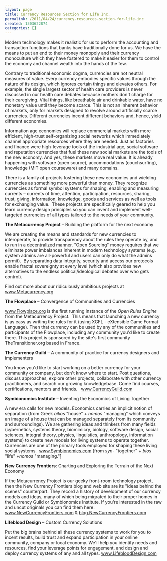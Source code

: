 ```yaml
---
layout: page
title: Currency Resources Section for Life Inc.
permalink: /2011/04/24/currency-resources-section-for-life-inc
created: 1303622874
categories: []
---
```


Modern technology makes it realistic for us to perform the accounting and transaction functions that banks have traditionally done for us. We have the means to put an end to their money monopoly and their currency monoculture which they have fostered to make it easier for them to control the economy and channel wealth into the hands of the few.

Contrary to traditional economic dogma, currencies are not neutral measures of value. Every currency embodies specific values through the nature of its design, which ignores certain things and elevates others. For example, the single largest sector of health care providers is never discussed in our health care debates because mothers don't charge for their caregiving. Vital things, like breathable air and drinkable water, have no monetary value until they become scarce. This is not an inherent behavior of markets, only for markets designed to revolve around artificially scarce currencies. Different currencies incent different behaviors and, hence, yield different economies.

Information age economies will replace commercial markets with more efficient, high-trust self-organizing social networks which immediately channel appropriate resources where they are needed. Just as factories and finance were high-leverage tools of the industrial age, social software and reputation currencies that fuel these new social markets are the tools of the new economy. And yes, these markets move real value. It is already happening with software (open source), accommodations (couchsurfing), knowledge (MIT open courseware) and many domains.

There is a family of projects fostering these new economies and wielding currencies as something more powerful than money. They recognize currencies as formal symbol systems for shaping, enabling and measuring currents – currents of time, attention, participation, resources, sharing, trust, giving, information, knowledge, goods and services as well as tools for exchanging value.&nbsp; These projects are specifically geared to help you learn currency design principles so you can invent and implement well-targeted currencies of all types tailored to the needs of your community.

<strong>The Metacurrency Project</strong> – Building the platform for the next economy

We are creating the means and standards for new currencies to interoperate, to provide transparency about the rules they operate by, and to run in a decentralized manner. "Open Sourcing" money requires that we eliminate power imbalances inherent in modern technology systems (e.g. system admins are all-powerful and users can only do what the admins permit). &nbsp;By separating data integrity, security and access our protocols enable fractal sovereignty at every level (which also provides new alternatives to the endless political/ideological debates over who gets control).

Find out more about our ridiculously ambitious projects at <a href="http://www.metacurrency.org/">www.Metacurrency.org</a>
<br clear="all">

<strong>The Flowplace</strong> – Convergence of Communities and Currencies

<a href="http://www.flowplace.org/">www.Flowplace.org</a> is the first running instance of the <em>Open Rules Engine</em> from the Metacurrency Project. &nbsp;This means that launching a new currency is as easy as writing the rules for it (using XGFL - eXtensible Game Format Language). Then that currency can be used by any of the communities and participants of the Flowplace, including any community you'd like to create there. This project is sponsored by the site's first community TheTransitioner.org based in France.

<strong>The Currency Guild</strong> – A community of practice for currency designers and implementers

You know you'd like to start working on a better currency for your community or company, but don't know where to start. Post questions, discuss approaches, explore other projects, collaborate with other currency practitioners, and search our growing knowledgebase. Come find courses, certifications, mentors and friends.&nbsp;&nbsp; <a href="http://www.currencyguild.com/">www.CurrencyGuild.com</a>

<strong>Symbionomics Institute </strong>– Inventing the Economics of Living Together

A new era calls for new models. Economics carries an implicit notion of separation (from Greek <em>oikos</em> "house" + <em>nomos</em> "managing" which conveys an image of a house that can be managed separately from its community and surroundings). We are gathering ideas and thinkers from many fields (cybernetics, systems theory, biomimicry, biology, software design, social sciences, integral theory, physics, linguistics, anthropology, information systems) to create new models for living systems to operate together. Currencies are one of the primary tools employed for shaping these living social systems.&nbsp; <a href="http://www.symbionomics.com/">www.Symbionomics.com</a> [from <em>syn-</em> "together" + <em>bios</em> "life" +<em>nomos</em> "managing."]

<strong>New Currency Frontiers</strong>: Charting and Exploring the Terrain of the Next Economy

If the Metacurrency Project is our geeky front-room technology project, then the New Currency Frontiers blog and web site are its "ideas behind the scenes" counterpart. They record a history of development of our currency models and ideas, many of which being migrated to their proper homes in the Currency Guild or Symbionomics Institute. If you're interested in the raw and uncut originals you can find them here: <a href="http://www.newcurrencyfrontiers.com/">www.NewCurrencyFrontiers.com</a> &amp; <a href="http://blog.newcurrencyfrontiers.com/">blog.NewCurrencyFrontiers.com</a>

<strong>Lifeblood Design</strong> – Custom Currency Solutions

Put the big brains behind all these currency systems to work for you to incent results, build trust and expand participation in your online community, company or local economy. We'll help you identify needs and resources, find your leverage points for engagement, and design and deploy currency systems of any and all types. <a href="http://www.lifeblooddesign.com/">www.LifebloodDesign.com</a>

